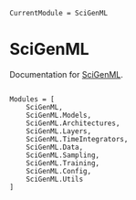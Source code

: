 ```@meta
CurrentModule = SciGenML
```

# SciGenML

Documentation for [SciGenML](https://github.com/nmucke/SciGenML.jl).

```@index
```

```@autodocs
Modules = [
    SciGenML, 
    SciGenML.Models, 
    SciGenML.Architectures, 
    SciGenML.Layers, 
    SciGenML.TimeIntegrators, 
    SciGenML.Data, 
    SciGenML.Sampling,
    SciGenML.Training,
    SciGenML.Config,
    SciGenML.Utils
]
```
